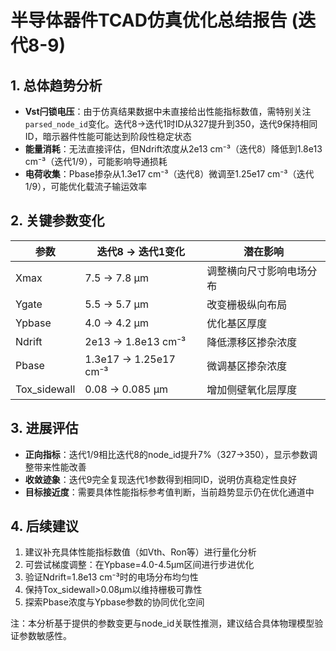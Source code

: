 

# 半导体器件TCAD仿真优化总结报告 (迭代8-9)

## 1. 总体趋势分析
- **Vst闩锁电压**：由于仿真结果数据中未直接给出性能指标数值，需特别关注`parsed_node_id`变化。迭代8→迭代1时ID从327提升到350，迭代9保持相同ID，暗示器件性能可能达到阶段性稳定状态
- **能量消耗**：无法直接评估，但Ndrift浓度从2e13 cm⁻³（迭代8）降低到1.8e13 cm⁻³（迭代1/9），可能影响导通损耗
- **电荷收集**：Pbase掺杂从1.3e17 cm⁻³（迭代8）微调至1.25e17 cm⁻³（迭代1/9），可能优化载流子输运效率

## 2. 关键参数变化
| 参数          | 迭代8 → 迭代1变化        | 潜在影响                  |
|---------------|-------------------------|--------------------------|
| Xmax          | 7.5 → 7.8 μm           | 调整横向尺寸影响电场分布    |
| Ygate         | 5.5 → 5.7 μm           | 改变栅极纵向布局          |
| Ypbase        | 4.0 → 4.2 μm           | 优化基区厚度              |
| Ndrift        | 2e13 → 1.8e13 cm⁻³     | 降低漂移区掺杂浓度        |
| Pbase         | 1.3e17 → 1.25e17 cm⁻³  | 微调基区掺杂浓度          |
| Tox_sidewall  | 0.08 → 0.085 μm        | 增加侧壁氧化层厚度        |

## 3. 进展评估
- **正向指标**：迭代1/9相比迭代8的node_id提升7%（327→350），显示参数调整带来性能改善
- **收敛迹象**：迭代9完全复现迭代1参数得到相同ID，说明仿真稳定性良好
- **目标接近度**：需要具体性能指标参考值判断，当前趋势显示仍在优化通道中

## 4. 后续建议
1. 建议补充具体性能指标数值（如Vth、Ron等）进行量化分析
2. 可尝试梯度调整：在Ypbase=4.0-4.5μm区间进行步进优化
3. 验证Ndrift=1.8e13 cm⁻³时的电场分布均匀性
4. 保持Tox_sidewall>0.08μm以维持栅极可靠性
5. 探索Pbase浓度与Ypbase参数的协同优化空间

注：本分析基于提供的参数变更与node_id关联性推测，建议结合具体物理模型验证参数敏感性。